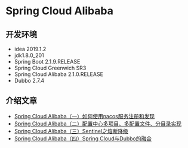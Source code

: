 # Spring Cloud Alibaba

## 开发环境

- idea 2019.1.2
- jdk1.8.0_201
- Spring Boot 2.1.9.RELEASE
- Spring Cloud Greenwich SR3
- Spring Cloud Alibaba 2.1.0.RELEASE
- Dubbo 2.7.4

## 介绍文章

- [Spring Cloud Alibaba（一）如何使用nacos服务注册和发现](https://github.com/smltq/spring-boot-demo/blob/master/cloud-alibaba/README1.md)
- [Spring Cloud Alibaba（二）配置中心多项目、多配置文件、分目录实现](https://github.com/smltq/spring-boot-demo/blob/master/cloud-alibaba/README2.md)
- [Spring Cloud Alibaba（三）Sentinel之熔断降级](https://github.com/smltq/spring-boot-demo/blob/master/cloud-alibaba/README3.md)
- [Spring Cloud Alibaba（四）Spring Cloud与Dubbo的融合](https://github.com/smltq/spring-boot-demo/blob/master/cloud-alibaba/README4.md)